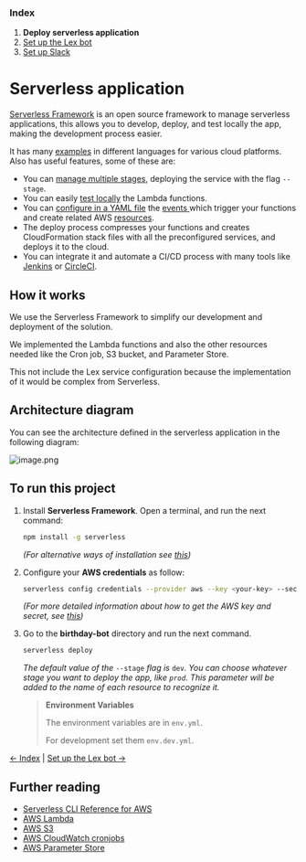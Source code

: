 ### Index

1. **Deploy serverless application**
2. [Set up the Lex bot](./lex-bot.md)
3. [Set up Slack](./slack.md)

# Serverless application

[Serverless Framework](https://www.serverless.com/open-source/) is an open source framework to manage serverless applications, this allows you to develop, deploy, and test locally the app, making the development process easier.

It has many [examples](https://www.serverless.com/examples/) in different languages for various cloud platforms. Also has useful features, some of these are:

- You can [manage multiple stages](https://www.serverless.com/framework/docs/providers/aws/cli-reference/deploy#deployment-with-stage-and-region-options), deploying the service with the flag `--stage`.
- You can easily [test locally](https://www.serverless.com/framework/docs/providers/aws/cli-reference/invoke-local/) the Lambda functions.
- You can [configure in a YAML file](https://www.serverless.com/framework/docs/providers/aws/guide/serverless.yml/) the [events ](https://www.serverless.com/framework/docs/providers/aws/guide/events/)which trigger your functions and create related AWS [resources](https://www.serverless.com/framework/docs/providers/aws/guide/resources/).
- The deploy process compresses your functions and creates CloudFormation stack files with all the preconfigured services, and deploys it to the cloud.
- You can integrate it and automate a CI/CD process with many tools like [Jenkins](https://www.jenkins.io/) or [CircleCI](https://circleci.com/).

## How it works

We use the Serverless Framework to simplify our development and deployment of the solution.

We implemented the Lambda functions and also the other resources needed like the Cron job, S3 bucket, and Parameter Store.

This not include the Lex service configuration because the implementation of it would be complex from Serverless.

## Architecture diagram

You can see the architecture defined in the serverless application in the following diagram:

![image.png](https://storage.googleapis.com/slite-api-files-production/files/39c0c8cf-9cde-476d-a0d7-7e288a2ebe70/image.png)

## To run this project

1. Install **Serverless Framework**. Open a terminal, and run the next command:
   ```bash
   npm install -g serverless
   ```
   *(For alternative ways of installation see* [*this*](https://www.serverless.com/framework/docs/getting-started/)*)*

2. Configure your **AWS credentials** as follow:

   ```bash
   serverless config credentials --provider aws --key <your-key> --secret <your-secret>
   ```

   *(For more detailed information about how to get the AWS key and secret, see* [*this*](https://www.serverless.com/framework/docs/providers/aws/guide/credentials/)*)*

3. Go to the **birthday-bot** directory and run the next command.

   ```bash
   serverless deploy
   ```

   *The default value of the* `--stage` *flag is* `dev`*. You can choose whatever stage you want to deploy the app, like `prod`. This parameter will be added to the name of each resource to recognize it.*

   > **Environment Variables**
   >
   > The environment variables are in `env.yml`.
   >
   > For development set them `env.dev.yml`.


[<- Index](../birthday-bot/README.md) | [Set up the Lex bot ->](./lex-bot.md)

## Further reading
- [Serverless CLI Reference for AWS](https://www.serverless.com/framework/docs/providers/aws/cli-reference/)
- [AWS Lambda](https://aws.amazon.com/es/lambda/)
- [AWS S3 ](https://aws.amazon.com/es/s3/)
- [AWS CloudWatch cronjobs](https://docs.aws.amazon.com/AmazonCloudWatch/latest/events/ScheduledEvents.html)
- [AWS Parameter Store](https://docs.aws.amazon.com/systems-manager/latest/userguide/systems-manager-parameter-store.html)